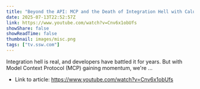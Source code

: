 ```yaml
---
title: "Beyond the API: MCP and the Death of Integration Hell with Calum Simpson"
date: 2025-07-13T22:52:57Z
link: https://www.youtube.com/watch?v=Cnv6x1obUfs
showShare: false
showReadTime: false
thumbnail: images/misc.png
tags: ["tv.ssw.com"]
---
```

Integration hell is real, and developers have battled it for years. But with Model Context Protocol (MCP) gaining momentum, we're ...

- Link to article: https://www.youtube.com/watch?v=Cnv6x1obUfs